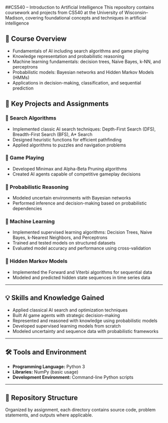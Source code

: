 ##CS540 – Introduction to Artificial Intelligence
This repository contains coursework and projects from CS540 at the University of Wisconsin–Madison, covering foundational concepts and techniques in artificial intelligence

## 🧠 Course Overview

- Fundamentals of AI including search algorithms and game playing
- Knowledge representation and probabilistic reasoning
- Machine learning fundamentals: decision trees, Naive Bayes, k-NN, and perceptrons
- Probabilistic models: Bayesian networks and Hidden Markov Models (HMMs)
- Applications in decision-making, classification, and sequential prediction

## 📁 Key Projects and Assignments

### 🔹 Search Algorithms
- Implemented classic AI search techniques: Depth-First Search (DFS), Breadth-First Search (BFS), A* Search
- Designed heuristic functions for efficient pathfinding
- Applied algorithms to puzzles and navigation problems

### 🔹 Game Playing
- Developed Minimax and Alpha-Beta Pruning algorithms
- Created AI agents capable of competitive gameplay decisions

### 🔹 Probabilistic Reasoning
- Modeled uncertain environments with Bayesian networks
- Performed inference and decision-making based on probabilistic dependencies

### 🔹 Machine Learning
- Implemented supervised learning algorithms: Decision Trees, Naive Bayes, k-Nearest Neighbors, and Perceptrons
- Trained and tested models on structured datasets
- Evaluated model accuracy and performance using cross-validation

### 🔹 Hidden Markov Models
- Implemented the Forward and Viterbi algorithms for sequential data
- Modeled and predicted hidden state sequences in time series data

---

## 💡 Skills and Knowledge Gained

- Applied classical AI search and optimization techniques
- Built AI game agents with strategic decision-making
- Represented and reasoned with knowledge using probabilistic models
- Developed supervised learning models from scratch
- Modeled uncertainty and sequence data with probabilistic frameworks

---

## 🛠 Tools and Environment

- **Programming Language:** Python 3
- **Libraries:** NumPy (basic usage)
- **Development Environment:** Command-line Python scripts

---

## 📂 Repository Structure

Organized by assignment, each directory contains source code, problem statements, and outputs where applicable.


